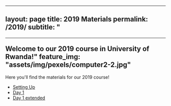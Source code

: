 
---
layout: page
title: 2019 Materials
permalink: /2019/
subtitle: "<hr>Welcome to our 2019 course in University of Rwanda!"
feature_img: "assets/img/pexels/computer2-2.jpg"
---

Here you'll find the materials for our 2019 course!



* [Setting Up](https://github.com/pwsafrica/pwsafrica.github.io/raw/master/assets/2019mat/day1.pdf)
* [Day 1](https://github.com/pwsafrica/pwsafrica.github.io/raw/master/assets/2019mat/setup.pdf)
* [Day 1 extended](https://github.com/pwsafrica/pwsafrica.github.io/raw/master/assets/2019mat/day1_extended.pdf)
